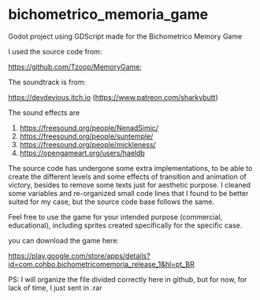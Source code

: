 # bichometrico_memoria_game
 Godot project using GDScript made for the Bichometrico Memory Game


I used the source code from: 

https://github.com/Tzoop/MemoryGame; 

The soundtrack is from: 

https://devdevious.itch.io
(https://www.patreon.com/sharkybutt)

The sound effects are 

1) https://freesound.org/people/NenadSimic/ 
2) https://freesound.org/people/suntemple/ 
3) https://freesound.org/people/mickleness/ 
4) https://opengameart.org/users/haeldb

The source code has undergone some extra implementations, to be able to create the different levels and 
some effects of transition and animation of victory, besides to remove some texts just for aesthetic purpose.
I cleaned some variables and re-organized small code lines that I found to be better suited for my case, 
but the source code base follows the same.


Feel free to use the game for your intended purpose (commercial, educational), 
including sprites created specifically for the specific case.

you can download the game here:

https://play.google.com/store/apps/details?id=com.cohbo.bichometricomemoria_release_1&hl=pt_BR


PS: 
I will organize the file divided correctly here in github, 
but for now, for lack of time, I just sent in .rar
